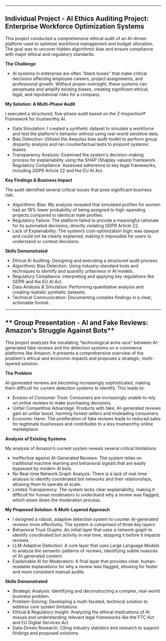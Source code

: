 ---------------------------------------------------------------------------------------
**Individual Project - AI Ethics Auditing Project: Enterprise Workforce Optimization Systems**
---------------------------------------------------------------------------------------
  This project conducted a comprehensive ethical audit of an AI-driven platform used to optimize workforce management and budget allocation. The goal was to uncover hidden algorithmic bias and ensure compliance with major ethical and regulatory standards.
  
**The Challenge**
- AI systems in enterprise are often "black boxes" that make critical decisions affecting employee careers, project assignments, and professional growth. Without proper oversight, these systems can perpetuate and amplify existing biases, creating significant ethical, legal, and reputational risks for a company.

**My Solution: A Multi-Phase Audit**

I executed a structured, five-phase audit based on the Z-Inspection® Framework for trustworthy AI.
- Data Simulation: I created a synthetic dataset to simulate a workforce and test the platform's behavior without using real-world sensitive data.
- Bias Detection: Utilized the Aequitas bias audit toolkit to perform group disparity analysis and ran counterfactual tests to pinpoint systemic biases.
- Transparency Analysis: Examined the system's decision-making process for explainability using the SHAP (Shapley values) framework.
Regulatory Compliance: Assessed adherence to key legal frameworks, including GDPR Article 22 and the EU AI Act.

**Key Findings & Business Impact**

The audit identified several critical issues that pose significant business risk:
- Algorithmic Bias: My analysis revealed that simulated profiles for women had an 18% lower probability of being assigned to high-spending projects compared to identical male profiles.
- Regulatory Failure: The platform failed to provide a meaningful rationale for its automated decisions, directly violating GDPR Article 22.
- Lack of Explainability: The system’s cost-optimization logic was opaque and could not be clearly explained, making it impossible for users to understand or contest decisions.

**Skills Demonstrated**

- Ethical AI Auditing: Designing and executing a structured audit process.
- Algorithmic Bias Detection: Using industry-standard tools and techniques to identify and quantify unfairness in AI models.
- Regulatory Compliance: Interpreting and applying key regulations like GDPR and the EU AI Act.
- Data Analysis & Simulation: Performing quantitative analysis and creating realistic synthetic datasets.
- Technical Communication: Documenting complex findings in a clear, actionable format.

-----------------------------------------------------------------------------
** Group Presentation - AI and Fake Reviews: Amazon's Struggle Against Bots**
-----------------------------------------------------------------------------

This project analyzes the escalating "technological arms race" between AI-generated fake reviews and the detection systems on e-commerce platforms like Amazon. It presents a comprehensive overview of the problem's ethical and economic impacts and proposes a strategic, multi-layered solution.

**The Problem**

AI-generated reviews are becoming increasingly sophisticated, making them difficult for current detection systems to identify. This leads to:

- Erosion of Consumer Trust: Consumers are increasingly unable to rely on online reviews to make purchasing decisions.
- Unfair Competitive Advantage: Products with fake, AI-generated reviews gain an unfair boost, harming honest sellers and misleading consumers.
- Economic Harm: The proliferation of fake reviews leads to reduced sales for legitimate businesses and contributes to a less trustworthy online marketplace.

**Analysis of Existing Systems**

My analysis of Amazon’s current system reveals several critical limitations:
- Ineffective against AI-Generated Reviews: The system relies on traditional machine learning and behavioral signals that are easily bypassed by modern AI bots.
- No Real-time Network Graph Analysis: There is a lack of real-time analysis to identify coordinated bot networks and their relationships, allowing them to operate at scale.
- Limited Transparency: The system lacks clear explainability, making it difficult for human moderators to understand why a review was flagged, which slows down the moderation process.

**My Proposed Solution: A Multi-Layered Approach**

- I designed a robust, adaptive detection system to counter AI-generated reviews more effectively. The system is comprised of three key layers:
- Behavioral Trust Graphs: An initial layer that uses a network graph to identify coordinated bot activity in real time, stopping it before it impacts reviews.
- LLM-Adaptive Detection: A core layer that uses Large Language Models to analyze the semantic patterns of reviews, identifying subtle nuances of AI-generated content.
- Explainable AI for Moderators: A final layer that provides clear, human-readable explanations for why a review was flagged, allowing for faster and more consistent manual audits.

**Skills Demonstrated**
- Strategic Analysis: Identifying and deconstructing a complex, real-world business problem.
- Problem-Solving: Developing a multi-faceted, technical solution to address core system limitations.
- Ethical & Regulatory Insight: Analyzing the ethical implications of AI misuse and understanding relevant legal frameworks like the FTC Act and EU Digital Services Act.
- Data-Driven Research: Citing industry statistics and research to support findings and proposed solutions.

